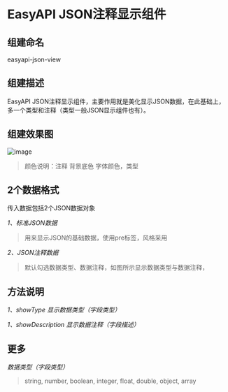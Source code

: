 # EasyAPI JSON注释显示组件

## 组建命名

easyapi-json-view

## 组建描述

EasyAPI JSON注释显示组件，主要作用就是美化显示JSON数据，在此基础上，多一个类型和注释（类型一般JSON显示组件也有）。

## 组建效果图
![image](https://qiniu.easyapi.com/easyapi-json-view.png)

> 颜色说明：注释 背景底色 字体颜色，类型

## 2个数据格式

传入数据包括2个JSON数据对象

*1、标准JSON数据*
> 用来显示JSON的基础数据，使用pre标签，风格采用

*2、JSON注释数据*
> 默认勾选数据类型、数据注释，如图所示显示数据类型与数据注释，

## 方法说明

*1、showType 显示数据类型（字段类型）*

*1、showDescription 显示数据注释（字段描述）*

## 更多

*数据类型（字段类型）*
> string, number, boolean, integer, float, double, object, array
